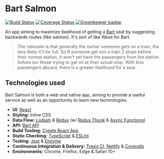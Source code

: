 # Bart Salmon

[![Build Status](https://travis-ci.org/benmvp/bart-salmon.svg?branch=master)](https://travis-ci.org/benmvp/bart-salmon)
[![Coverage Status](https://coveralls.io/repos/github/benmvp/bart-salmon/badge.svg?branch=master)](https://coveralls.io/github/benmvp/bart-salmon?branch=master)
[![Greenkeeper badge](https://badges.greenkeeper.io/benmvp/bart-salmon.svg)](https://greenkeeper.io/)

An app aiming to maximize likelihood of getting a [Bart](http://www.bart.gov/) seat by suggesting backwards routes (like salmon). It's sort of like Waze for Bart.

> The rationale is that generally the earlier someone gets on a train, the less likely it'll be full. So If someone get son a train 2 stops before their normal station, it won't yet have the passengers from the station before nor those trying to get on at their actual stop. With less passengers aboard, there is a greater likelihood for a seat.

## Technologies used

Bart Salmon is both a web and native app, aiming to provide a useful service as well as an opportunity to learn new technologies:

- **UI:** [React](https://facebook.github.io/react/)
- **Styling:** Inline CSS
- **Data Flow:** [Lodash](https://lodash.com/) & [Redux](http://redux.js.org/) (w/ [Redux Thunk](https://github.com/gaearon/redux-thunk) & [Async Functions](https://github.com/tc39/ecmascript-asyncawait))
- **API:** [Bart API](http://api.bart.gov/docs/overview/index.aspx)
- **Build Tooling:** [Create React App](https://github.com/facebookincubator/create-react-app)
- **Static Checking:** [TypeScript](https://www.typescriptlang.org/index.html) & [ESLint](http://eslint.org/)
- **Testing:** [Jest](https://facebook.github.io/jest/) & [Enzyme](https://github.com/airbnb/enzyme)
- **Continuous Integration & Delivery:** [Travis CI](https://travis-ci.org/benmvp/bart-salmon), [Netlify](https://www.netlify.com/) & [Coveralls](https://coveralls.io/github/benmvp/bart-salmon?branch=master)
- **Environments:** Chrome, Firefox, Edge & Safari 10+
